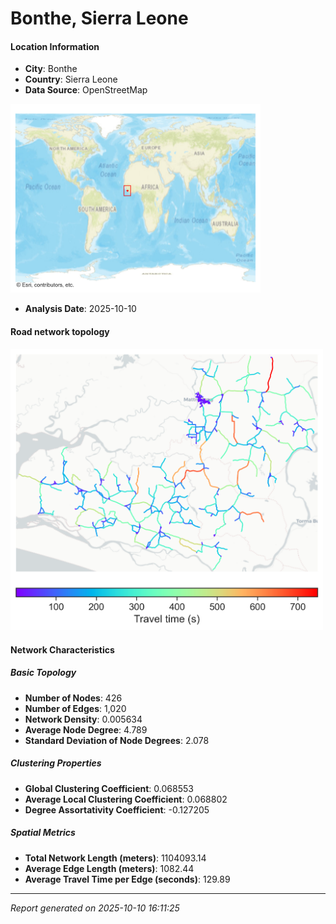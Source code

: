 # Bonthe, Sierra Leone

#### Location Information

- **City**: Bonthe
- **Country**: Sierra Leone
- **Data Source**: OpenStreetMap
<img src="Bonthe_location.png" alt="Bonthe Location Map" width="400" />

- **Analysis Date**: 2025-10-10

#### Road network topology

<img src="Bonthe_network_map.png" alt="Bonthe Road Network Map" width="500"/>

#### Network Characteristics

##### Basic Topology

- **Number of Nodes**: 426
- **Number of Edges**: 1,020
- **Network Density**: 0.005634
- **Average Node Degree**: 4.789
- **Standard Deviation of Node Degrees**: 2.078

##### Clustering Properties

- **Global Clustering Coefficient**: 0.068553
- **Average Local Clustering Coefficient**: 0.068802
- **Degree Assortativity Coefficient**: -0.127205

##### Spatial Metrics

- **Total Network Length (meters)**: 1104093.14
- **Average Edge Length (meters)**: 1082.44
- **Average Travel Time per Edge (seconds)**: 129.89

---
*Report generated on 2025-10-10 16:11:25*
